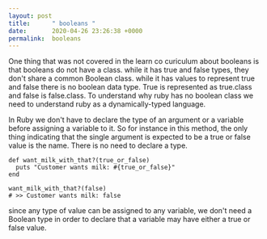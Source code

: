 ```yaml
---
layout: post
title:      " booleans "
date:       2020-04-26 23:26:38 +0000
permalink:  booleans
---
```


 
 
 One thing that was not covered in the learn co curiculum about booleans is that booleans do not have a class. 
 while it has true and false types, they don't share a common Boolean class. while it has values to represent true and false there is no boolean data type. True is represented as true.class and false is false.class. To understand why ruby has no boolean class we need to understand ruby as a dynamically-typed language. 
 
 
In  Ruby we don't have to declare the type of an argument or a variable before assigning a variable to it.  So for instance in this method, the only thing indicating that the single argument is expected to be a true or false value is the name. There is no need to declare a type.

```
def want_milk_with_that?(true_or_false)
  puts "Customer wants milk: #{true_or_false}"
end

want_milk_with_that?(false)
# >> Customer wants milk: false

```

since any type of value can be assigned to any variable, we don't need a Boolean type in order to declare that a variable may have either a true or false value.
